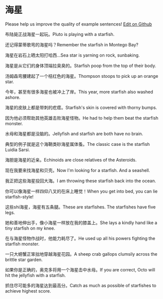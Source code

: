 # 海星

Please help us improve the quality of example sentences! [Edit on Github](https://github.com/jiyushe/jiyu-example-sentence-source/blob/main/chinese/haixing_1.md)

<p><span class="chinese">布陆毙正战海星一起玩。</span><span class="english">Pluto is playing with a starfish.</span></p>

<p><span class="chinese">还记得蒙蒂歌弯的海星吗？</span><span class="english">Remember the starfish in Montego Bay?</span></p>

<p><span class="chinese">海星在岩石上晒太阳打哈西…</span><span class="english">Sea star is yarning on rock, sunbaking.</span></p>

<p><span class="chinese">海星是从它们的身体顶端拉臭臭的。</span><span class="english">Starfish poop from the top of their body.</span></p>

<p><span class="chinese">汤姆森弯腰建起了一个桔红色的海星。</span><span class="english">Thompson stoops to pick up an orange star.</span></p>

<p><span class="chinese">今年，甚至有很多海星也被冲上了岸。</span><span class="english">This year, more starfish also washed ashore.</span></p>

<p><span class="chinese">海星的皮肤上都是带刺的疙瘩。</span><span class="english">Starfish's skin is covered with thorny bumps.</span></p>

<p><span class="chinese">因为他必须帮助其他英雄击败海星怪物。</span><span class="english">He had to help them beat the starfish monster.</span></p>

<p><span class="chinese">水母和海星都是没脑的。</span><span class="english">Jellyfish and starfish are both have no brain.</span></p>

<p><span class="chinese">典型的例子就是这个海鞘类砂海星属体蚤。</span><span class="english">The classic case is the starfish Luidia Sarsi.</span></p>

<p><span class="chinese">海胆是海星的近亲。</span><span class="english">Echinoids are close relatives of the Asteroids.</span></p>

<p><span class="chinese">现在我要来找海星和贝壳。</span><span class="english">Now I'm looking for a starfish. And a seashell.</span></p>

<p><span class="chinese">我正把这些海星投回大海。</span><span class="english">I am throwing these starfish back into the ocean.</span></p>

<p><span class="chinese">你可以像海星一样四仰八叉的在床上睡觉！</span><span class="english">When you get into bed, you can lie starfish-style!</span></p>

<p><span class="chinese">这些shi海星，海星有五条腿。</span><span class="english">These are starfishes. The starfishes have five legs.</span></p>

<p><span class="chinese">她和善地伸出手，像小海星一样放在我的膝盖上。</span><span class="english">She lays a kindly hand like a tiny starfish on my knee.</span></p>

<p><span class="chinese">在与海星怪物作战时，他能力耗尽了。</span><span class="english">He used up all his powers fighting the starfish monster.</span></p>

<p><span class="chinese">一只大螃蟹正笨拙地穿越海星花园。</span><span class="english">A sheep crab gallops clumsily across the brittle star garden.</span></p>

<p><span class="chinese">如果你是正确的，奥克多将用一个海星击中水母。</span><span class="english">If you are correct, Octo will hit the jellyfish with a starfish.</span></p>

<p><span class="chinese">抓住尽可能多的海星达到最高分。</span><span class="english">Catch as much as possible of starfishes to achieve highest score.</span></p>

